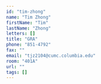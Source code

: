 ```yaml
---
id: "tim-zhong"
name: "Tim Zhong"
firstName: "Tim"
lastName: "Zhong"
letters: []
title: "GRA"
phone: "851-4792"
fax: ""
email: "tjz2104@cumc.columbia.edu"
room: "401A"
url: ""
tags: []
---
```

